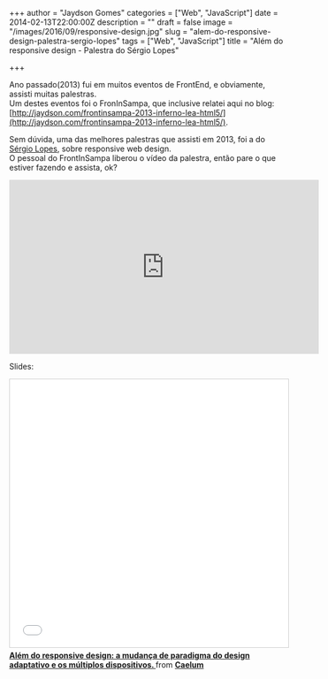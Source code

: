 +++
author = "Jaydson Gomes"
categories = ["Web", "JavaScript"]
date = 2014-02-13T22:00:00Z
description = ""
draft = false
image = "/images/2016/09/responsive-design.jpg"
slug = "alem-do-responsive-design-palestra-sergio-lopes"
tags = ["Web", "JavaScript"]
title = "Além do responsive design - Palestra do Sérgio Lopes"

+++

Ano passado(2013) fui em muitos eventos de FrontEnd, e obviamente, assisti muitas palestras.  
Um destes eventos foi o FronInSampa, que inclusive relatei aqui no blog: [http://jaydson.com/frontinsampa-2013-inferno-lea-html5/](http://jaydson.com/frontinsampa-2013-inferno-lea-html5/).  

Sem dúvida, uma das melhores palestras que assisti em 2013, foi a do [Sérgio Lopes](https://twitter.com/sergio_caelum), sobre responsive web design.  
O pessoal do FrontInSampa liberou o vídeo da palestra, então pare o que estiver fazendo e assista, ok?  

<iframe width="560" height="315" src="https://www.youtube.com/embed/bJdFqCnxmVY" frameborder="0" allowfullscreen></iframe>

Slides:  
<iframe src="//www.slideshare.net/slideshow/embed_code/key/5UGsruGXAeMcty" width="595" height="485" frameborder="0" marginwidth="0" marginheight="0" scrolling="no" style="border:1px solid #CCC; border-width:1px; margin-bottom:5px; max-width: 100%;" allowfullscreen> </iframe> <div style="margin-bottom:5px"> <strong> <a href="//www.slideshare.net/caelumdev/alm-do-responsive-design-a-mudana-de-paradigma-do-design-adaptativo-e-os-mltiplos-dispositivos" title="Além do responsive design: a mudança de paradigma do design adaptativo e os múltiplos dispositivos. " target="_blank">Além do responsive design: a mudança de paradigma do design adaptativo e os múltiplos dispositivos. </a> </strong> from <strong><a target="_blank" href="//www.slideshare.net/caelumdev">Caelum</a></strong> </div>